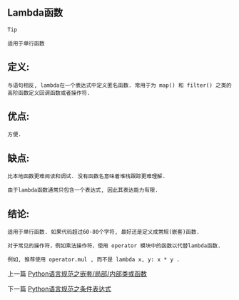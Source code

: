 <!--
author: Jack.Spanrrows
date: 2019-02-17 
title: Python语言规范之Lambda函数
tags: Python3,风格指南,Lambda
category: Python3,python
status: publish
summary: Python语言规范之Lambda函数
-->

## Lambda函数

```Tip```
```
适用于单行函数
```

## 定义:
```  
与语句相反, lambda在一个表达式中定义匿名函数. 常用于为 map() 和 filter() 之类的高阶函数定义回调函数或者操作符.
```

## 优点:
    方便.


## 缺点:
```
比本地函数更难阅读和调试. 没有函数名意味着堆栈跟踪更难理解. 

由于lambda函数通常只包含一个表达式, 因此其表达能力有限.
```

## 结论:
```
适用于单行函数. 如果代码超过60-80个字符, 最好还是定义成常规(嵌套)函数.

对于常见的操作符，例如乘法操作符，使用 operator 模块中的函数以代替lambda函数. 

例如, 推荐使用 operator.mul , 而不是 lambda x, y: x * y .
```


上一篇 [Python语言规范之嵌套/局部/内部类或函数](https://www.imlaoa.com/blog/py3-language-style9.html)

下一篇 [Python语言规范之条件表达式](https://www.imlaoa.com/blog/py3-language-style11.html)
